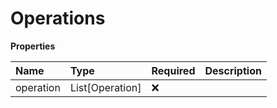 # Operations

**Properties**

| Name      | Type            | Required | Description |
| :-------- | :-------------- | :------- | :---------- |
| operation | List[Operation] | ❌       |             |

